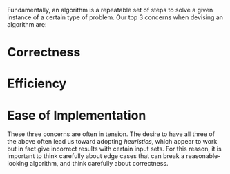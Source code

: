 Fundamentally, an algorithm is a repeatable set of steps to solve a given instance of a certain type of problem. Our top 3 concerns when devising an algorithm are:

# Correctness

# Efficiency

# Ease of Implementation

These three concerns are often in tension. The desire to have all three of the above often lead us toward adopting _heuristics_, which appear to work but in fact give incorrect results with certain input sets. For this reason, it is important to think carefully about edge cases that can break a reasonable-looking algorithm, and think carefully about correctness.
